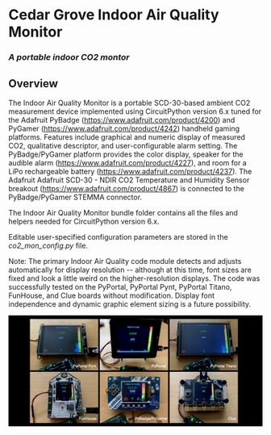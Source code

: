 # Cedar Grove Indoor Air Quality Monitor

### _A portable indoor CO2 montor_

## Overview

The Indoor Air Quality Monitor is a portable SCD-30-based ambient CO2 measurement device implemented using CircuitPython version 6.x tuned for the Adafruit PyBadge (https://www.adafruit.com/product/4200) and PyGamer (https://www.adafruit.com/product/4242) handheld gaming platforms. Features include graphical and numeric display of measured CO2, qualitative descriptor, and user-configurable alarm setting. The PyBadge/PyGamer platform provides the color display, speaker for the audible alarm (https://www.adafruit.com/product/4227), and room for a LiPo rechargeable battery (https://www.adafruit.com/product/4237). The Adafruit Adafruit SCD-30 - NDIR CO2 Temperature and Humidity Sensor breakout (https://www.adafruit.com/product/4867) is connected to the PyBadge/PyGamer STEMMA connector.

The Indoor Air Quality Monitor bundle folder contains all the files and helpers needed for CircuitPython version 6.x.

Editable user-specified configuration parameters are stored in the _co2_mon_config.py_ file.

Note: The primary Indoor Air Quality code module detects and adjusts automatically for display resolution -- although at this time, font sizes are fixed and look a little weird on the higher-resolution displays. The code was successfully tested on the PyPortal, PyPortal Pynt, PyPortal Titano, FunHouse, and Clue boards without modification. Display font independence and dynamic graphic element sizing is a future possibility.

![Image of Module](https://github.com/CedarGroveStudios/Indoor_Air_Quality/blob/main/photos_and_graphics/co2_monitor_board_line-up.png)
